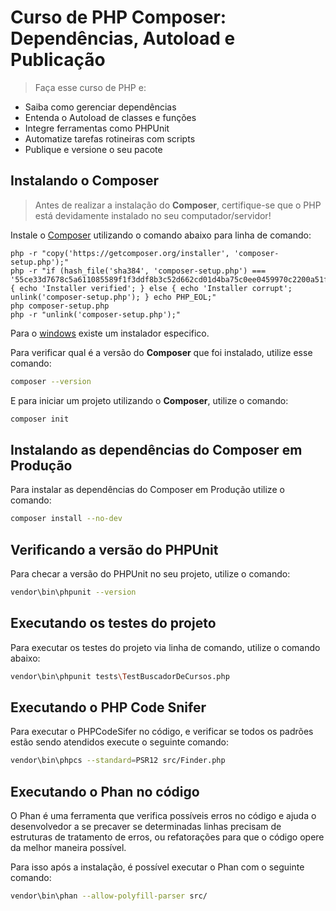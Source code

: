 # Curso de PHP Composer: Dependências, Autoload e Publicação

> Faça esse curso de PHP e:

- Saiba como gerenciar dependências
- Entenda o Autoload de classes e funções
- Integre ferramentas como PHPUnit
- Automatize tarefas rotineiras com scripts
- Publique e versione o seu pacote

## Instalando o Composer

> Antes de realizar a instalação do **Composer**, certifique-se que o PHP está devidamente instalado no seu computador/servidor!

Instale o [Composer](https://getcomposer.org/download/) utilizando o comando abaixo para linha de comando:

    php -r "copy('https://getcomposer.org/installer', 'composer-setup.php');"
    php -r "if (hash_file('sha384', 'composer-setup.php') === '55ce33d7678c5a611085589f1f3ddf8b3c52d662cd01d4ba75c0ee0459970c2200a51f492d557530c71c15d8dba01eae') { echo 'Installer verified'; } else { echo 'Installer corrupt'; unlink('composer-setup.php'); } echo PHP_EOL;"
    php composer-setup.php
    php -r "unlink('composer-setup.php');"

Para o [windows](https://getcomposer.org/download/) existe um instalador especifico.

Para verificar qual é a versão do **Composer** que foi instalado, utilize esse comando:

```sh
composer --version
```

E para iniciar um projeto utilizando o **Composer**, utilize o comando:

```sh
composer init
```

## Instalando as dependências do Composer em Produção

Para instalar as dependências do Composer em Produção utilize o comando:

```sh
composer install --no-dev
```

## Verificando a versão do PHPUnit

Para checar a versão do PHPUnit no seu projeto, utilize o comando:

```sh
vendor\bin\phpunit --version
```

## Executando os testes do projeto

Para executar os testes do projeto via linha de comando, utilize o comando abaixo:

```sh
vendor\bin\phpunit tests\TestBuscadorDeCursos.php
```

## Executando o PHP Code Snifer

Para executar o PHPCodeSifer no código, e verificar se todos os padrões estão sendo atendidos execute o seguinte comando:

```sh
vendor\bin\phpcs --standard=PSR12 src/Finder.php
```

## Executando o Phan no código

O Phan é uma ferramenta que verifica possíveis erros no código e ajuda o desenvolvedor a se precaver se determinadas linhas precisam de estruturas de tratamento de erros, ou refatorações para que o código opere da melhor maneira possível.

Para isso após a instalação, é possível executar o Phan com o seguinte comando:

```sh
vendor\bin\phan --allow-polyfill-parser src/
```
